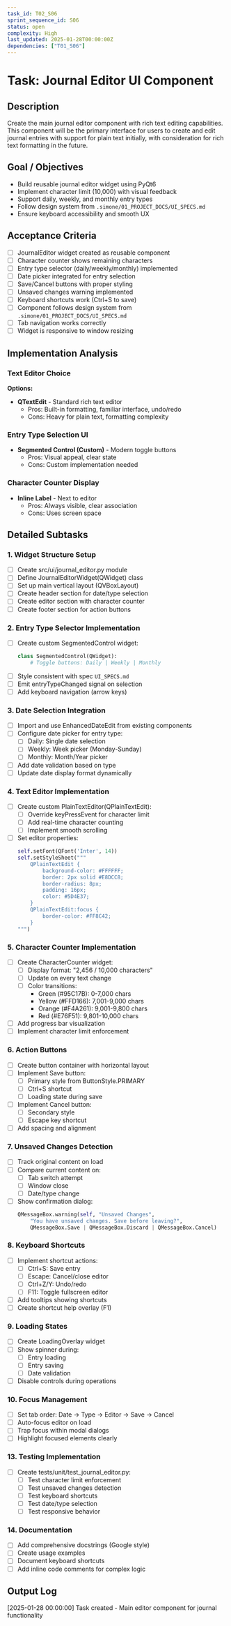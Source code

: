 ```yaml
---
task_id: T02_S06
sprint_sequence_id: S06
status: open
complexity: High
last_updated: 2025-01-28T00:00:00Z
dependencies: ["T01_S06"]
---
```


# Task: Journal Editor UI Component

## Description
Create the main journal editor component with rich text editing capabilities. This component will be the primary interface for users to create and edit journal entries with support for plain text initially, with consideration for rich text formatting in the future.

## Goal / Objectives
- Build reusable journal editor widget using PyQt6
- Implement character limit (10,000) with visual feedback
- Support daily, weekly, and monthly entry types
- Follow design system from `.simone/01_PROJECT_DOCS/UI_SPECS.md`
- Ensure keyboard accessibility and smooth UX

## Acceptance Criteria
- [ ] JournalEditor widget created as reusable component
- [ ] Character counter shows remaining characters
- [ ] Entry type selector (daily/weekly/monthly) implemented
- [ ] Date picker integrated for entry selection
- [ ] Save/Cancel buttons with proper styling
- [ ] Unsaved changes warning implemented
- [ ] Keyboard shortcuts work (Ctrl+S to save)
- [ ] Component follows design system from `.simone/01_PROJECT_DOCS/UI_SPECS.md`
- [ ] Tab navigation works correctly
- [ ] Widget is responsive to window resizing

## Implementation Analysis

### Text Editor Choice
**Options:**
- **QTextEdit** - Standard rich text editor
   - Pros: Built-in formatting, familiar interface, undo/redo
   - Cons: Heavy for plain text, formatting complexity

### Entry Type Selection UI
- **Segmented Control (Custom)** - Modern toggle buttons
   - Pros: Visual appeal, clear state
   - Cons: Custom implementation needed

### Character Counter Display
- **Inline Label** - Next to editor
   - Pros: Always visible, clear association
   - Cons: Uses screen space

## Detailed Subtasks

### 1. Widget Structure Setup
- [ ] Create src/ui/journal_editor.py module
- [ ] Define JournalEditorWidget(QWidget) class
- [ ] Set up main vertical layout (QVBoxLayout)
- [ ] Create header section for date/type selection
- [ ] Create editor section with character counter
- [ ] Create footer section for action buttons

### 2. Entry Type Selector Implementation
- [ ] Create custom SegmentedControl widget:
  ```python
  class SegmentedControl(QWidget):
      # Toggle buttons: Daily | Weekly | Monthly
  ```
- [ ] Style consistent with spec `UI_SPECS.md`
- [ ] Emit entryTypeChanged signal on selection
- [ ] Add keyboard navigation (arrow keys)

### 3. Date Selection Integration
- [ ] Import and use EnhancedDateEdit from existing components
- [ ] Configure date picker for entry type:
  - [ ] Daily: Single date selection
  - [ ] Weekly: Week picker (Monday-Sunday)
  - [ ] Monthly: Month/Year picker
- [ ] Add date validation based on type
- [ ] Update date display format dynamically

### 4. Text Editor Implementation
- [ ] Create custom PlainTextEditor(QPlainTextEdit):
  - [ ] Override keyPressEvent for character limit
  - [ ] Add real-time character counting
  - [ ] Implement smooth scrolling
- [ ] Set editor properties:
  ```python
  self.setFont(QFont('Inter', 14))
  self.setStyleSheet("""
      QPlainTextEdit {
          background-color: #FFFFFF;
          border: 2px solid #E8DCC8;
          border-radius: 8px;
          padding: 16px;
          color: #5D4E37;
      }
      QPlainTextEdit:focus {
          border-color: #FF8C42;
      }
  """)
  ```

### 5. Character Counter Implementation
- [ ] Create CharacterCounter widget:
  - [ ] Display format: "2,456 / 10,000 characters"
  - [ ] Update on every text change
  - [ ] Color transitions:
    - Green (#95C17B): 0-7,000 chars
    - Yellow (#FFD166): 7,001-9,000 chars
    - Orange (#F4A261): 9,001-9,800 chars
    - Red (#E76F51): 9,801-10,000 chars
- [ ] Add progress bar visualization
- [ ] Implement character limit enforcement

### 6. Action Buttons
- [ ] Create button container with horizontal layout
- [ ] Implement Save button:
  - [ ] Primary style from ButtonStyle.PRIMARY
  - [ ] Ctrl+S shortcut
  - [ ] Loading state during save
- [ ] Implement Cancel button:
  - [ ] Secondary style
  - [ ] Escape key shortcut
- [ ] Add spacing and alignment

### 7. Unsaved Changes Detection
- [ ] Track original content on load
- [ ] Compare current content on:
  - [ ] Tab switch attempt
  - [ ] Window close
  - [ ] Date/type change
- [ ] Show confirmation dialog:
  ```python
  QMessageBox.warning(self, "Unsaved Changes",
      "You have unsaved changes. Save before leaving?",
      QMessageBox.Save | QMessageBox.Discard | QMessageBox.Cancel)
  ```

### 8. Keyboard Shortcuts
- [ ] Implement shortcut actions:
  - [ ] Ctrl+S: Save entry
  - [ ] Escape: Cancel/close editor
  - [ ] Ctrl+Z/Y: Undo/redo
  - [ ] F11: Toggle fullscreen editor
- [ ] Add tooltips showing shortcuts
- [ ] Create shortcut help overlay (F1)

### 9. Loading States
- [ ] Create LoadingOverlay widget
- [ ] Show spinner during:
  - [ ] Entry loading
  - [ ] Entry saving
  - [ ] Date validation
- [ ] Disable controls during operations

### 10. Focus Management
- [ ] Set tab order: Date → Type → Editor → Save → Cancel
- [ ] Auto-focus editor on load
- [ ] Trap focus within modal dialogs
- [ ] Highlight focused elements clearly

### 13. Testing Implementation
- [ ] Create tests/unit/test_journal_editor.py:
  - [ ] Test character limit enforcement
  - [ ] Test unsaved changes detection
  - [ ] Test keyboard shortcuts
  - [ ] Test date/type selection
  - [ ] Test responsive behavior

### 14. Documentation
- [ ] Add comprehensive docstrings (Google style)
- [ ] Create usage examples
- [ ] Document keyboard shortcuts
- [ ] Add inline code comments for complex logic

## Output Log
[2025-01-28 00:00:00] Task created - Main editor component for journal functionality
